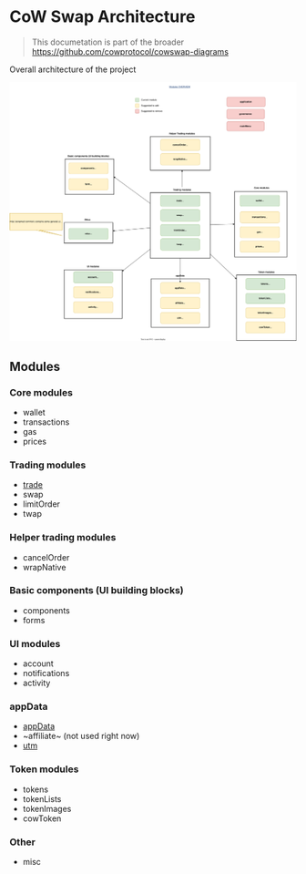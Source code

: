# CoW Swap Architecture

> This documetation is part of the broader https://github.com/cowprotocol/cowswap-diagrams

Overall architecture of the project

![Overall Architecture](./architecture-overview.drawio.svg)

## Modules

### Core modules

- wallet
- transactions
- gas
- prices

### Trading modules

- [trade](../apps/cowswap-frontend/src/modules/trade/docs/trade-module.md)
- swap
- limitOrder
- twap

### Helper trading modules

- cancelOrder
- wrapNative

### Basic components (UI building blocks)

- components
- forms

### UI modules

- account
- notifications
- activity

### appData

- [appData](../apps/cowswap-frontend/src/modules/appData/appData-module.md)
- ~affiliate~ (not used right now)
- [utm](../apps/cowswap-frontend/src/modules/utm/utm-module.md)

### Token modules

- tokens
- tokenLists
- tokenImages
- cowToken

### Other

- misc
